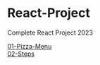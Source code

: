 ﻿# React-Project

Complete React Project 2023

<a href="https://react-pizza-menu.netlify.app/" target="_blank">01-Pizza-Menu</a> <br/>
<a href="https://react-steps.netlify.app/" target="_blank">02-Steps</a>
